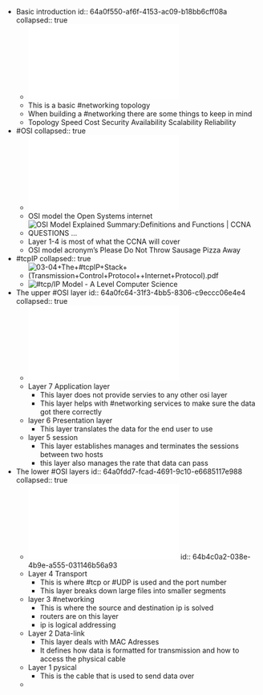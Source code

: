 - Basic introduction
  id:: 64a0f550-af6f-4153-ac09-b18bb6cff08a
  collapsed:: true
	- ![03-02+A+(Very)+Basic+Introduction+to+##networking.pdf](../assets/03-02+A+(Very)+Basic+Introduction+to+##networking_1688270254072_0.pdf)
	- This is a basic #networking topology
	- When building a #networking there are some things to keep in mind
	- Topology
	  Speed
	  Cost
	  Security
	  Availability
	  Scalability
	  Reliability
- #OSI
  collapsed:: true
	- ![03-03+Open+Systems+Interconnection+OSI+Model+Overview.pdf](../assets/03-03+Open+Systems+Interconnection+OSI+Model+Overview_1688270343038_0.pdf)
	- OSI model the Open Systems internet
	- ![OSI Model Explained Summary:Definitions and Functions | CCNA QUESTIONS ...](https://external-content.duckduckgo.com/iu/?u=http%3A%2F%2F3.bp.blogspot.com%2F-5swPB9xcxfg%2FVIiAnVbe4NI%2FAAAAAAAANRs%2FlpGBkKiNeRE%2Fs1600%2F1-tutorial-osi-7-layer-model.gif&f=1&nofb=1&ipt=702cee4a78d3b4e9f5680a1f715389ce8dbb700c44e033f6c66b2471d6e40860&ipo=images)
	- Layer 1-4 is most of what the CCNA will cover
	- OSI model acronym’s Please Do Not Throw Sausage Pizza Away
- #tcpIP
  collapsed:: true
	- ![03-04+The+#tcpIP+Stack+(Transmission+Control+Protocol++Internet+Protocol).pdf](../assets/03-04+The+#tcpIP+Stack+(Transmission+Control+Protocol++Internet+Protocol)_1688271631996_0.pdf)
	- ![#tcp/IP Model - A Level Computer Science](https://external-content.duckduckgo.com/iu/?u=https%3A%2F%2Flearnlearn.uk%2Falevelcs%2Fwp-content%2Fuploads%2Fsites%2F20%2F2020%2F06%2FOSI-to-#tcpIP-Model.png&f=1&nofb=1&ipt=5606510ead751b48fed2547dfc08deaf56fd9fe6eba3d8f2e2f37ce4e71881bd&ipo=images)
- The upper #OSI layer
  id:: 64a0fc64-31f3-4bb5-8306-c9eccc06e4e4
  collapsed:: true
	- ![03-05+The+Upper+OSI+Layers.pdf](../assets/03-05+The+Upper+OSI+Layers_1688271956636_0.pdf)
	- Layer 7 Application layer
		- This layer does not provide servies to any other osi layer
		- This layer helps with #networking services to make sure the data got there correctly
	- layer 6 Presentation layer
		- This layer translates the data for the end user to use
	- layer 5 session
		- This layer establishes manages and terminates the sessions between two hosts
		- this layer also manages the rate that data can pass
- The lower #OSI layers
  id:: 64a0fdd7-fcad-4691-9c10-e6685117e988
  collapsed:: true
	- ![03-06+The+Lower+OSI+Layers.pdf](../assets/03-06+The+Lower+OSI+Layers_1688272364899_0.pdf)
	  id:: 64b4c0a2-038e-4b9e-a555-031146b56a93
	- Layer 4 Transport
		- This is where #tcp or #UDP is used and the port number
		- This layer breaks down large files into smaller segments
	- layer 3 #networking
		- This is where the source and destination ip is solved
		- routers are on this layer
		- ip is logical addressing
	- Layer 2 Data-link
		- This layer deals with MAC Adresses
		- It defines how data is formatted for transmission and how to access the physical cable
	- Layer 1 pysical
		- This is the cable that is used to send data over
	-